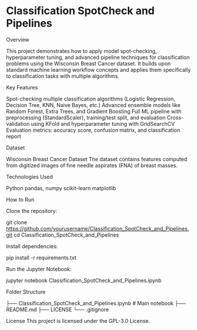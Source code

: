 # Classification SpotCheck and Pipelines
Overview

This project demonstrates how to apply model spot-checking, hyperparameter tuning, and advanced pipeline techniques for classification problems using the Wisconsin Breast Cancer dataset. It builds upon standard machine learning workflow concepts and applies them specifically to classification tasks with multiple algorithms.

Key Features

Spot-checking multiple classification algorithms (Logistic Regression, Decision Tree, KNN, Naive Bayes, etc.)
Advanced ensemble models like Random Forest, Extra Trees, and Gradient Boosting
Full ML pipeline with preprocessing (StandardScaler), training/test split, and evaluation
Cross-validation using KFold and hyperparameter tuning with GridSearchCV
Evaluation metrics: accuracy score, confusion matrix, and classification report

Dataset

Wisconsin Breast Cancer Dataset
The dataset contains features computed from digitized images of fine needle aspirates (FNA) of breast masses.

Technologies Used

Python
pandas, numpy
scikit-learn
matplotlib

How to Run

Clone the repository:

git clone https://github.com/yourusername/Classification_SpotCheck_and_Pipelines.git
cd Classification_SpotCheck_and_Pipelines

Install dependencies:

pip install -r requirements.txt

Run the Jupyter Notebook:

jupyter notebook Classification_SpotCheck_and_Pipelines.ipynb

Folder Structure

├── Classification_SpotCheck_and_Pipelines.ipynb  # Main notebook
├── README.md
├── LICENSE
└── .gitignore

License
This project is licensed under the GPL-3.0 License.

